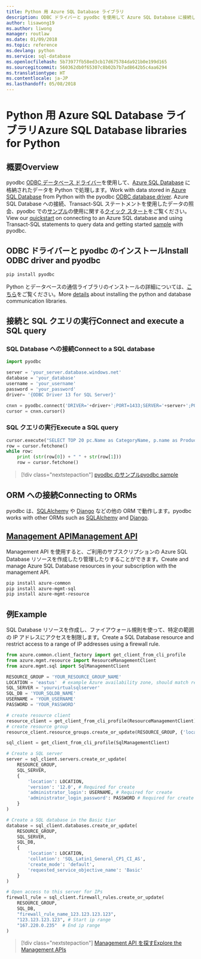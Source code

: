 ```yaml
---
title: Python 用 Azure SQL Database ライブラリ
description: ODBC ドライバーと pyodbc を使用して Azure SQL Database に接続したり、Management API を使用して Azure SQL インスタンスを管理したりします。
author: lisawong19
ms.author: liwong
manager: routlaw
ms.date: 01/09/2018
ms.topic: reference
ms.devlang: python
ms.service: sql-database
ms.openlocfilehash: 5b73977fb58ed3cb17d675784da921b0e199d165
ms.sourcegitcommit: 560362db0f65307c8b02b7b7ad8642b5c4aa6294
ms.translationtype: HT
ms.contentlocale: ja-JP
ms.lasthandoff: 05/08/2018
---
```

# <a name="azure-sql-database-libraries-for-python"></a><span data-ttu-id="3bda0-103">Python 用 Azure SQL Database ライブラリ</span><span class="sxs-lookup"><span data-stu-id="3bda0-103">Azure SQL Database libraries for Python</span></span>

## <a name="overview"></a><span data-ttu-id="3bda0-104">概要</span><span class="sxs-lookup"><span data-stu-id="3bda0-104">Overview</span></span>

<span data-ttu-id="3bda0-105">pyodbc [ODBC データベース ドライバー](https://github.com/mkleehammer/pyodbc/wiki/Drivers-and-Driver-Managers)を使用して、[Azure SQL Database](/azure/sql-database/sql-database-technical-overview) に格納されたデータを Python で処理します。</span><span class="sxs-lookup"><span data-stu-id="3bda0-105">Work with data stored in [Azure SQL Database](/azure/sql-database/sql-database-technical-overview) from Python with the pyodbc [ODBC database driver](https://github.com/mkleehammer/pyodbc/wiki/Drivers-and-Driver-Managers).</span></span> <span data-ttu-id="3bda0-106">Azure SQL Database への接続、Transact-SQL ステートメントを使用したデータの照会、pyodbc での[サンプル](https://github.com/mkleehammer/pyodbc/wiki/Getting-started)の使用に関する[クイック スタート](https://docs.microsoft.com/azure/sql-database/sql-database-connect-query-python)をご覧ください。</span><span class="sxs-lookup"><span data-stu-id="3bda0-106">View our [quickstart](https://docs.microsoft.com/azure/sql-database/sql-database-connect-query-python) on connecting to an Azure SQL database and using Transact-SQL statements to query data and getting started [sample](https://github.com/mkleehammer/pyodbc/wiki/Getting-started) with pyodbc.</span></span>

## <a name="install-odbc-driver-and-pyodbc"></a><span data-ttu-id="3bda0-107">ODBC ドライバーと pyodbc のインストール</span><span class="sxs-lookup"><span data-stu-id="3bda0-107">Install ODBC driver and pyodbc</span></span>

```bash
pip install pyodbc
```
<span data-ttu-id="3bda0-108">Python とデータベースの通信ライブラリのインストールの詳細については、[こちら](https://docs.microsoft.com/azure/sql-database/sql-database-connect-query-python#install-the-python-and-database-communication-libraries)をご覧ください。</span><span class="sxs-lookup"><span data-stu-id="3bda0-108">More [details](https://docs.microsoft.com/azure/sql-database/sql-database-connect-query-python#install-the-python-and-database-communication-libraries) about installing the python and database communication libraries.</span></span>

## <a name="connect-and-execute-a-sql-query"></a><span data-ttu-id="3bda0-109">接続と SQL クエリの実行</span><span class="sxs-lookup"><span data-stu-id="3bda0-109">Connect and execute a SQL query</span></span>

### <a name="connect-to-a-sql-database"></a><span data-ttu-id="3bda0-110">SQL Database への接続</span><span class="sxs-lookup"><span data-stu-id="3bda0-110">Connect to a SQL database</span></span>

```python
import pyodbc

server = 'your_server.database.windows.net'
database = 'your_database'
username = 'your_username'
password = 'your_password'
driver= '{ODBC Driver 13 for SQL Server}'

cnxn = pyodbc.connect('DRIVER='+driver+';PORT=1433;SERVER='+server+';PORT=1443;DATABASE='+database+';UID='+username+';PWD='+ password)
cursor = cnxn.cursor()
```

### <a name="execute-a-sql-query"></a><span data-ttu-id="3bda0-111">SQL クエリの実行</span><span class="sxs-lookup"><span data-stu-id="3bda0-111">Execute a SQL query</span></span>

```python
cursor.execute("SELECT TOP 20 pc.Name as CategoryName, p.name as ProductName FROM [SalesLT].[ProductCategory] pc JOIN [SalesLT].[Product] p ON pc.productcategoryid = p.productcategoryid")
row = cursor.fetchone()
while row:
    print (str(row[0]) + " " + str(row[1]))
    row = cursor.fetchone()
```

> [!div class="nextstepaction"]
> [<span data-ttu-id="3bda0-112">pyodbc のサンプル</span><span class="sxs-lookup"><span data-stu-id="3bda0-112">pyodbc sample</span></span>](https://github.com/mkleehammer/pyodbc/wiki/Getting-started)

## <a name="connecting-to-orms"></a><span data-ttu-id="3bda0-113">ORM への接続</span><span class="sxs-lookup"><span data-stu-id="3bda0-113">Connecting to ORMs</span></span>

<span data-ttu-id="3bda0-114">pyodbc は、[SQLAlchemy](http://docs.sqlalchemy.org/en/latest/dialects/mssql.html?highlight=pyodbc#module-sqlalchemy.dialects.mssql.pyodbc) や [Django](https://github.com/lionheart/django-pyodbc/) などの他の ORM で動作します。</span><span class="sxs-lookup"><span data-stu-id="3bda0-114">pyodbc works with other ORMs such as [SQLAlchemy](http://docs.sqlalchemy.org/en/latest/dialects/mssql.html?highlight=pyodbc#module-sqlalchemy.dialects.mssql.pyodbc) and [Django](https://github.com/lionheart/django-pyodbc/).</span></span> 

## <a name="management-apipythonapioverviewazuresqlmanagement"></a>[<span data-ttu-id="3bda0-115">Management API</span><span class="sxs-lookup"><span data-stu-id="3bda0-115">Management API</span></span>](/python/api/overview/azure/sql/management)

<span data-ttu-id="3bda0-116">Management API を使用すると、ご利用のサブスクリプションの Azure SQL Database リソースを作成したり管理したりすることができます。</span><span class="sxs-lookup"><span data-stu-id="3bda0-116">Create and manage Azure SQL Database resources in your subscription with the management API.</span></span> 

```bash
pip install azure-common
pip install azure-mgmt-sql
pip install azure-mgmt-resource
```

## <a name="example"></a><span data-ttu-id="3bda0-117">例</span><span class="sxs-lookup"><span data-stu-id="3bda0-117">Example</span></span>

<span data-ttu-id="3bda0-118">SQL Database リソースを作成し、ファイアウォール規則を使って、特定の範囲の IP アドレスにアクセスを制限します。</span><span class="sxs-lookup"><span data-stu-id="3bda0-118">Create a SQL Database resource and restrict access to a range of IP addresses using a firewall rule.</span></span>

```python
from azure.common.client_factory import get_client_from_cli_profile
from azure.mgmt.resource import ResourceManagementClient
from azure.mgmt.sql import SqlManagementClient

RESOURCE_GROUP = 'YOUR_RESOURCE_GROUP_NAME'
LOCATION = 'eastus'  # example Azure availability zone, should match resource group
SQL_SERVER = 'yourvirtualsqlserver'
SQL_DB = 'YOUR_SQLDB_NAME'
USERNAME = 'YOUR_USERNAME'
PASSWORD = 'YOUR_PASSWORD'

# create resource client
resource_client = get_client_from_cli_profile(ResourceManagementClient)
# create resource group
resource_client.resource_groups.create_or_update(RESOURCE_GROUP, {'location': LOCATION})

sql_client = get_client_from_cli_profile(SqlManagementClient)

# Create a SQL server
server = sql_client.servers.create_or_update(
    RESOURCE_GROUP,
    SQL_SERVER,
    {
        'location': LOCATION,
        'version': '12.0', # Required for create
        'administrator_login': USERNAME, # Required for create
        'administrator_login_password': PASSWORD # Required for create
    }
)

# Create a SQL database in the Basic tier
database = sql_client.databases.create_or_update(
    RESOURCE_GROUP,
    SQL_SERVER,
    SQL_DB,
    {
        'location': LOCATION,
        'collation': 'SQL_Latin1_General_CP1_CI_AS',
        'create_mode': 'default',
        'requested_service_objective_name': 'Basic'
    }
)

# Open access to this server for IPs
firewall_rule = sql_client.firewall_rules.create_or_update(
    RESOURCE_GROUP,
    SQL_DB,
    "firewall_rule_name_123.123.123.123",
    "123.123.123.123", # Start ip range
    "167.220.0.235"  # End ip range
)
```
> [!div class="nextstepaction"]
> [<span data-ttu-id="3bda0-119">Management API を探す</span><span class="sxs-lookup"><span data-stu-id="3bda0-119">Explore the Management APIs</span></span>](/python/api/overview/azure/sql/management)

